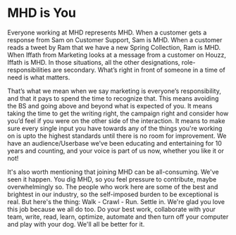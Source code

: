 # MHD is You 

Everyone working at MHD represents MHD. When a customer gets a response from Sam on Customer Support, Sam is MHD. When a customer reads a tweet by Ram that we have a new Spring Collection, Ram is MHD. When Iffath from Marketing looks at a message from a customer on Houzz, Iffath is MHD. In those situations, all the other designations, role-responsibilities are secondary. What’s right in front of someone in a time of need is what matters.

That’s what we mean when we say marketing is everyone’s responsibility, and that it pays to spend the time to recognize that. This means avoiding the BS and going above and beyond what is expected of you. It means taking the time to get the writing right, the campaign right and consider how you’d feel if you were on the other side of the interaction. It means to make sure every single input you have towards any of the things you're working on is upto the highest standards until there is no room for improvement. We have an audience/Userbase we’ve been educating and entertaining for 10 years and counting, and your voice is part of us now, whether you like it or not! 

It's also worth mentioning that joining MHD can be all-consuming. We've seen it happen. You dig MHD, so you feel pressure to contribute, maybe overwhelmingly so. The people who work here are some of the best and brightest in our industry, so the self-imposed burden to be exceptional is real. But here's the thing: Walk - Crawl - Run. Settle in. We're glad you love this job because we all do too. Do your best work, collaborate with your team, write, read, learn, optimize, automate and then turn off your computer and play with your dog. We'll all be better for it.
